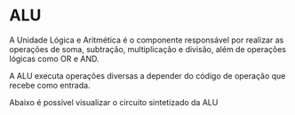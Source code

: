 # ALU
A Unidade Lógica e Aritmética é o componente responsável por realizar as operações de soma, subtração, multiplicação e divisão, além de operações lógicas como OR e AND. 

A ALU executa operações diversas a depender do código de operação que recebe como entrada.

Abaixo é possível visualizar o circuito sintetizado da ALU
